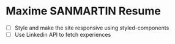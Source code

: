 # Maxime SANMARTIN Resume

- [ ] Style and make the site responsive using styled-components
- [ ] Use Linkedin API to fetch experiences
